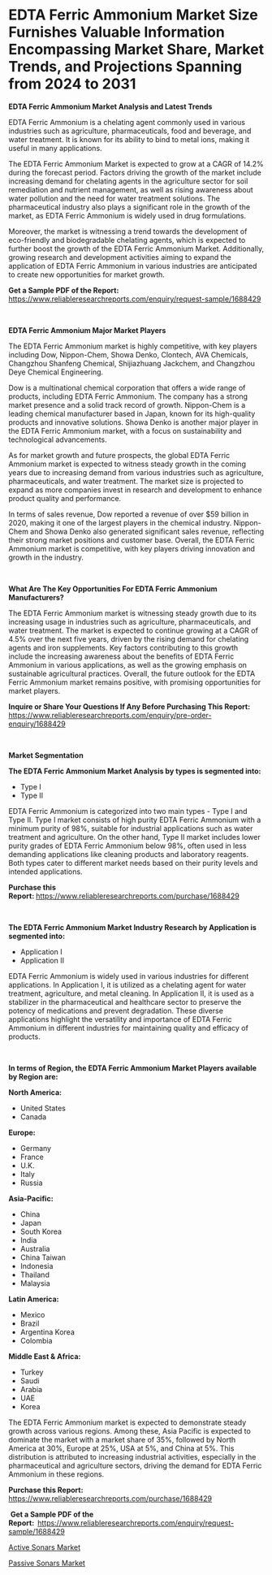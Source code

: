 <p><h1>EDTA Ferric Ammonium Market Size Furnishes Valuable Information Encompassing Market Share, Market Trends, and Projections Spanning from 2024 to 2031</h1></p><p><strong>EDTA Ferric Ammonium Market Analysis and Latest Trends</strong></p>
<p><p>EDTA Ferric Ammonium is a chelating agent commonly used in various industries such as agriculture, pharmaceuticals, food and beverage, and water treatment. It is known for its ability to bind to metal ions, making it useful in many applications.</p><p>The EDTA Ferric Ammonium Market is expected to grow at a CAGR of 14.2% during the forecast period. Factors driving the growth of the market include increasing demand for chelating agents in the agriculture sector for soil remediation and nutrient management, as well as rising awareness about water pollution and the need for water treatment solutions. The pharmaceutical industry also plays a significant role in the growth of the market, as EDTA Ferric Ammonium is widely used in drug formulations.</p><p>Moreover, the market is witnessing a trend towards the development of eco-friendly and biodegradable chelating agents, which is expected to further boost the growth of the EDTA Ferric Ammonium Market. Additionally, growing research and development activities aiming to expand the application of EDTA Ferric Ammonium in various industries are anticipated to create new opportunities for market growth.</p></p>
<p><strong>Get a Sample PDF of the Report:&nbsp;</strong> <a href="https://www.reliableresearchreports.com/enquiry/request-sample/1688429">https://www.reliableresearchreports.com/enquiry/request-sample/1688429</a></p>
<p>&nbsp;</p>
<p><strong>EDTA Ferric Ammonium Major Market Players</strong></p>
<p><p>The EDTA Ferric Ammonium market is highly competitive, with key players including Dow, Nippon-Chem, Showa Denko, Clontech, AVA Chemicals, Changzhou Shanfeng Chemical, Shijiazhuang Jackchem, and Changzhou Deye Chemical Engineering.</p><p>Dow is a multinational chemical corporation that offers a wide range of products, including EDTA Ferric Ammonium. The company has a strong market presence and a solid track record of growth. Nippon-Chem is a leading chemical manufacturer based in Japan, known for its high-quality products and innovative solutions. Showa Denko is another major player in the EDTA Ferric Ammonium market, with a focus on sustainability and technological advancements.</p><p>As for market growth and future prospects, the global EDTA Ferric Ammonium market is expected to witness steady growth in the coming years due to increasing demand from various industries such as agriculture, pharmaceuticals, and water treatment. The market size is projected to expand as more companies invest in research and development to enhance product quality and performance.</p><p>In terms of sales revenue, Dow reported a revenue of over $59 billion in 2020, making it one of the largest players in the chemical industry. Nippon-Chem and Showa Denko also generated significant sales revenue, reflecting their strong market positions and customer base. Overall, the EDTA Ferric Ammonium market is competitive, with key players driving innovation and growth in the industry.</p></p>
<p>&nbsp;</p>
<p><strong>What Are The Key Opportunities For EDTA Ferric Ammonium Manufacturers?</strong></p>
<p><p>The EDTA Ferric Ammonium market is witnessing steady growth due to its increasing usage in industries such as agriculture, pharmaceuticals, and water treatment. The market is expected to continue growing at a CAGR of 4.5% over the next five years, driven by the rising demand for chelating agents and iron supplements. Key factors contributing to this growth include the increasing awareness about the benefits of EDTA Ferric Ammonium in various applications, as well as the growing emphasis on sustainable agricultural practices. Overall, the future outlook for the EDTA Ferric Ammonium market remains positive, with promising opportunities for market players.</p></p>
<p><strong>Inquire or Share Your Questions If Any Before Purchasing This Report:</strong> <a href="https://www.reliableresearchreports.com/enquiry/pre-order-enquiry/1688429">https://www.reliableresearchreports.com/enquiry/pre-order-enquiry/1688429</a></p>
<p>&nbsp;</p>
<p><strong>Market Segmentation</strong></p>
<p><strong>The EDTA Ferric Ammonium Market Analysis by types is segmented into:</strong></p>
<p><ul><li>Type I</li><li>Type II</li></ul></p>
<p><p>EDTA Ferric Ammonium is categorized into two main types - Type I and Type II. Type I market consists of high purity EDTA Ferric Ammonium with a minimum purity of 98%, suitable for industrial applications such as water treatment and agriculture. On the other hand, Type II market includes lower purity grades of EDTA Ferric Ammonium below 98%, often used in less demanding applications like cleaning products and laboratory reagents. Both types cater to different market needs based on their purity levels and intended applications.</p></p>
<p><strong>Purchase this Report:&nbsp;</strong><a href="https://www.reliableresearchreports.com/purchase/1688429">https://www.reliableresearchreports.com/purchase/1688429</a></p>
<p>&nbsp;</p>
<p><strong>The EDTA Ferric Ammonium Market Industry Research by Application is segmented into:</strong></p>
<p><ul><li>Application I</li><li>Application II</li></ul></p>
<p><p>EDTA Ferric Ammonium is widely used in various industries for different applications. In Application I, it is utilized as a chelating agent for water treatment, agriculture, and metal cleaning. In Application II, it is used as a stabilizer in the pharmaceutical and healthcare sector to preserve the potency of medications and prevent degradation. These diverse applications highlight the versatility and importance of EDTA Ferric Ammonium in different industries for maintaining quality and efficacy of products.</p></p>
<p>&nbsp;</p>
<p><strong>In terms of Region, the EDTA Ferric Ammonium Market Players available by Region are:</strong></p>
<p>
    <p> <strong> North America: </strong>
        <ul>
            <li>United States</li>
            <li>Canada</li>
        </ul>
        </p> 
    <p> <strong> Europe: </strong>
        <ul>
            <li>Germany</li>
            <li>France</li>
            <li>U.K.</li>
            <li>Italy</li>
            <li>Russia</li>
        </ul>
        </p> 
    <p> <strong> Asia-Pacific: </strong>
        <ul>
            <li>China</li>
            <li>Japan</li>
            <li>South Korea</li>
            <li>India</li>
            <li>Australia</li>
            <li>China Taiwan</li>
            <li>Indonesia</li>
            <li>Thailand</li>
            <li>Malaysia</li>
        </ul>
        </p> 
    <p> <strong> Latin America: </strong>
        <ul>
            <li>Mexico</li>
            <li>Brazil</li>
            <li>Argentina Korea</li>
            <li>Colombia</li>
        </ul>
        </p> 
    <p> <strong> Middle East & Africa: </strong>
        <ul>
            <li>Turkey</li>
            <li>Saudi</li>
            <li>Arabia</li>
            <li>UAE</li>
            <li>Korea</li>
        </ul>
    </p>
    </p>
<p><p>The EDTA Ferric Ammonium market is expected to demonstrate steady growth across various regions. Among these, Asia Pacific is expected to dominate the market with a market share of 35%, followed by North America at 30%, Europe at 25%, USA at 5%, and China at 5%. This distribution is attributed to increasing industrial activities, especially in the pharmaceutical and agriculture sectors, driving the demand for EDTA Ferric Ammonium in these regions.</p></p>
<p><strong>Purchase this Report: </strong><a href="https://www.reliableresearchreports.com/purchase/1688429">https://www.reliableresearchreports.com/purchase/1688429</a></p>
<p>&nbsp;<strong>Get a Sample PDF of the Report:&nbsp;&nbsp;</strong><a href="https://www.reliableresearchreports.com/enquiry/request-sample/1688429">https://www.reliableresearchreports.com/enquiry/request-sample/1688429</a></p>
<p><strong></strong></p>
<p><p><a href="https://github.com/nicoletavirag/Market-Research-Report-List-2/blob/main/active-sonars-market.md">Active Sonars Market</a></p><p><a href="https://github.com/redneck06/Market-Research-Report-List-2/blob/main/passive-sonars-market.md">Passive Sonars Market</a></p></p>